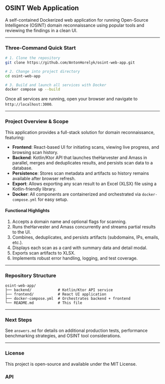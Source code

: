 ## OSINT Web Application

A self-contained Dockerized web application for running Open-Source Intelligence (OSINT) domain reconnaissance using popular tools and reviewing the findings in a clean UI.

---

### Three-Command Quick Start

```bash
# 1. Clone the repository
git clone https://github.com/AntonHorelyk/osint-web-app.git

# 2. Change into project directory
cd osint-web-app

# 3. Build and launch all services with Docker
docker compose up --build
```

Once all services are running, open your browser and navigate to `http://localhost:3000`.

---

### Project Overview & Scope

This application provides a full-stack solution for domain reconnaissance, featuring:

* **Frontend**: React-based UI for initiating scans, viewing live progress, and browsing scan history.
* **Backend**: Kotlin/Ktor API that launches theHarvester and Amass in parallel, merges and deduplicates results, and persists scan data to a database.
* **Persistence**: Stores scan metadata and artifacts so history remains available after browser refresh.
* **Export**: Allows exporting any scan result to an Excel (XLSX) file using a Kotlin-friendly library.
* **Docker**: All components are containerized and orchestrated via `docker-compose.yml` for easy setup.

#### Functional Highlights

1. Accepts a domain name and optional flags for scanning.
2. Runs theHarvester and Amass concurrently and streams partial results to the UI.
3. Combines, deduplicates, and persists artifacts (subdomains, IPs, emails, etc.).
4. Displays each scan as a card with summary data and detail modal.
5. Exports scan artifacts to XLSX.
6. Implements robust error handling, logging, and test coverage.

---

### Repository Structure

```
osint-web-app/
├── backend/            # Kotlin/Ktor API service
├── frontend/           # React UI application
├── docker-compose.yml  # Orchestrates backend + frontend
└── README.md           # This file
```

---

### Next Steps

See `answers.md` for details on additional production tests, performance benchmarking strategies, and OSINT tool considerations.

---

### License

This project is open-source and available under the MIT License.

### API ###

